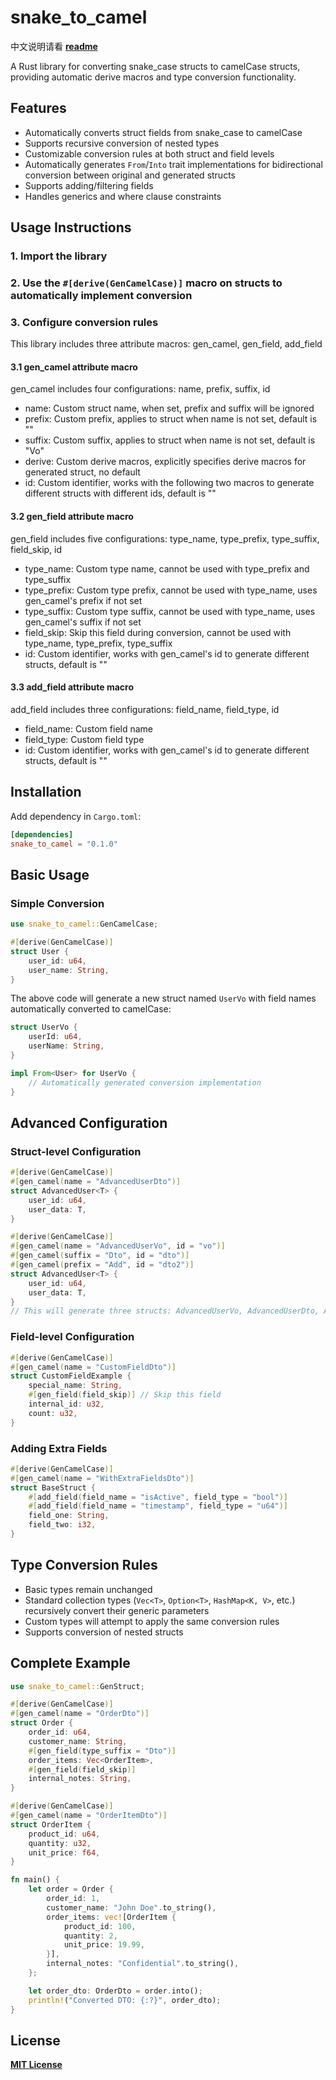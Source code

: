 # snake_to_camel
中文说明请看 **[readme](/readme.md)**

A Rust library for converting snake_case structs to camelCase structs, providing automatic derive macros and type conversion functionality.

## Features
- Automatically converts struct fields from snake_case to camelCase
- Supports recursive conversion of nested types
- Customizable conversion rules at both struct and field levels
- Automatically generates `From`/`Into` trait implementations for bidirectional conversion between original and generated structs
- Supports adding/filtering fields
- Handles generics and where clause constraints

## Usage Instructions
### 1. Import the library
### 2. Use the `#[derive(GenCamelCase)]` macro on structs to automatically implement conversion
### 3. Configure conversion rules
This library includes three attribute macros: gen_camel, gen_field, add_field
#### 3.1 gen_camel attribute macro
gen_camel includes four configurations: name, prefix, suffix, id
 - name: Custom struct name, when set, prefix and suffix will be ignored
 - prefix: Custom prefix, applies to struct when name is not set, default is ""
 - suffix: Custom suffix, applies to struct when name is not set, default is "Vo"
 - derive: Custom derive macros, explicitly specifies derive macros for generated struct, no default
 - id: Custom identifier, works with the following two macros to generate different structs with different ids, default is ""
#### 3.2 gen_field attribute macro
gen_field includes five configurations: type_name, type_prefix, type_suffix, field_skip, id
 - type_name: Custom type name, cannot be used with type_prefix and type_suffix
 - type_prefix: Custom type prefix, cannot be used with type_name, uses gen_camel's prefix if not set
 - type_suffix: Custom type suffix, cannot be used with type_name, uses gen_camel's suffix if not set
 - field_skip: Skip this field during conversion, cannot be used with type_name, type_prefix, type_suffix
 - id: Custom identifier, works with gen_camel's id to generate different structs, default is ""
#### 3.3 add_field attribute macro
add_field includes three configurations: field_name, field_type, id
 - field_name: Custom field name
 - field_type: Custom field type
 - id: Custom identifier, works with gen_camel's id to generate different structs, default is ""

## Installation
Add dependency in `Cargo.toml`:
```toml
[dependencies]
snake_to_camel = "0.1.0"
```

## Basic Usage

### Simple Conversion
```rust
use snake_to_camel::GenCamelCase;

#[derive(GenCamelCase)]
struct User {
    user_id: u64,
    user_name: String,
}
```

The above code will generate a new struct named `UserVo` with field names automatically converted to camelCase:
```rust
struct UserVo {
    userId: u64,
    userName: String,
}

impl From<User> for UserVo {
    // Automatically generated conversion implementation
}
```

## Advanced Configuration

### Struct-level Configuration
```rust
#[derive(GenCamelCase)]
#[gen_camel(name = "AdvancedUserDto")]
struct AdvancedUser<T> {
    user_id: u64,
    user_data: T,
}
```

```rust
#[derive(GenCamelCase)]
#[gen_camel(name = "AdvancedUserVo", id = "vo")]
#[gen_camel(suffix = "Dto", id = "dto")]
#[gen_camel(prefix = "Add", id = "dto2")]
struct AdvancedUser<T> {
    user_id: u64,
    user_data: T,
}
// This will generate three structs: AdvancedUserVo, AdvancedUserDto, AdvancedUserAdd
```

### Field-level Configuration
```rust
#[derive(GenCamelCase)]
#[gen_camel(name = "CustomFieldDto")]
struct CustomFieldExample {
    special_name: String,
    #[gen_field(field_skip)] // Skip this field
    internal_id: u32,
    count: u32,
}
```

### Adding Extra Fields
```rust
#[derive(GenCamelCase)]
#[gen_camel(name = "WithExtraFieldsDto")]
struct BaseStruct {
    #[add_field(field_name = "isActive", field_type = "bool")]
    #[add_field(field_name = "timestamp", field_type = "u64")]
    field_one: String,
    field_two: i32,
}
```

## Type Conversion Rules
- Basic types remain unchanged
- Standard collection types (`Vec<T>`, `Option<T>`, `HashMap<K, V>`, etc.) recursively convert their generic parameters
- Custom types will attempt to apply the same conversion rules
- Supports conversion of nested structs

## Complete Example
```rust
use snake_to_camel::GenStruct;

#[derive(GenCamelCase)]
#[gen_camel(name = "OrderDto")]
struct Order {
    order_id: u64,
    customer_name: String,
    #[gen_field(type_suffix = "Dto")]
    order_items: Vec<OrderItem>,
    #[gen_field(field_skip)]
    internal_notes: String,
}

#[derive(GenCamelCase)]
#[gen_camel(name = "OrderItemDto")]
struct OrderItem {
    product_id: u64,
    quantity: u32,
    unit_price: f64,
}

fn main() {
    let order = Order {
        order_id: 1,
        customer_name: "John Doe".to_string(),
        order_items: vec![OrderItem {
            product_id: 100,
            quantity: 2,
            unit_price: 19.99,
        }],
        internal_notes: "Confidential".to_string(),
    };

    let order_dto: OrderDto = order.into();
    println!("Converted DTO: {:?}", order_dto);
}
```

## License
**[MIT License](/license)**